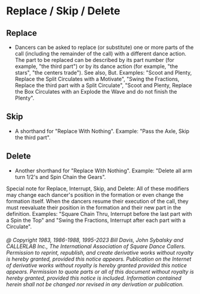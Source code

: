 
# Replace / Skip / Delete

## Replace

- Dancers can be asked to replace (or substitute) one or more
parts of the call (including the remainder of the call) with a
different dance action. The part to be replaced can be described by
its part number (for example, "the third part") or by its dance action (for example,
"the stars", "the centers trade"). See also,
But. Examples: "Scoot and
Plenty, Replace the Split Circulates with a Motivate", "Swing the
Fractions, Replace the third part with a Split Circulate", "Scoot and
Plenty, Replace the Box Circulates with an Explode the Wave and do not
finish the Plenty".

## Skip

- A shorthand for "Replace With Nothing". Example: "Pass the Axle, Skip the third part".

## Delete

- Another shorthand for "Replace With Nothing". Example: "Delete all arm turn 1/2's and Spin Chain the Gears".

Special note for Replace, Interrupt, Skip, and Delete: All of
these modifiers may change each dancer's position in the formation or
even change the formation itself. When the dancers resume their
execution of the call, they must reevaluate their position in the
formation and their new part in the definition. Examples: "Square Chain
Thru, Interrupt before the last part with a Spin the Top" and "Swing
the Fractions, Interrupt after each part with a Circulate".

###### @ Copyright 1983, 1986-1988, 1995-2023 Bill Davis, John Sybalsky and CALLERLAB Inc., The International Association of Square Dance Callers. Permission to reprint, republish, and create derivative works without royalty is hereby granted, provided this notice appears. Publication on the Internet of derivative works without royalty is hereby granted provided this notice appears. Permission to quote parts or all of this document without royalty is hereby granted, provided this notice is included. Information contained herein shall not be changed nor revised in any derivation or publication.
